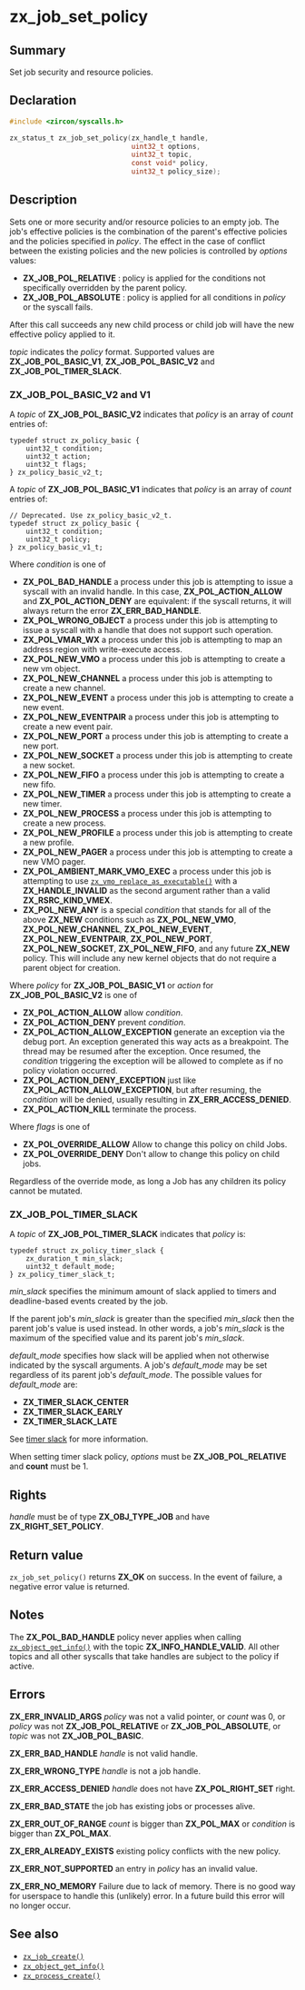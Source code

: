<!-- Generated by zircon/scripts/update-docs-from-fidl, do not edit! -->
# zx_job_set_policy

## Summary

Set job security and resource policies.

## Declaration

```c
#include <zircon/syscalls.h>

zx_status_t zx_job_set_policy(zx_handle_t handle,
                              uint32_t options,
                              uint32_t topic,
                              const void* policy,
                              uint32_t policy_size);
```

## Description

Sets one or more security and/or resource policies to an empty job. The job's
effective policies is the combination of the parent's effective policies and
the policies specified in *policy*. The effect in the case of conflict between
the existing policies and the new policies is controlled by *options* values:

+ **ZX_JOB_POL_RELATIVE** : policy is applied for the conditions not specifically
  overridden by the parent policy.
+ **ZX_JOB_POL_ABSOLUTE** : policy is applied for all conditions in *policy* or
  the syscall fails.

After this call succeeds any new child process or child job will have the new
effective policy applied to it.

*topic* indicates the *policy* format. Supported values are **ZX_JOB_POL_BASIC_V1**,
**ZX_JOB_POL_BASIC_V2** and **ZX_JOB_POL_TIMER_SLACK**.

### **ZX_JOB_POL_BASIC_V2 and V1**

A *topic* of **ZX_JOB_POL_BASIC_V2** indicates that *policy* is an array of *count*
entries of:

```
typedef struct zx_policy_basic {
    uint32_t condition;
    uint32_t action;
    uint32_t flags;
} zx_policy_basic_v2_t;

```

A *topic* of **ZX_JOB_POL_BASIC_V1** indicates that *policy* is an array of *count*
entries of:

```
// Deprecated. Use zx_policy_basic_v2_t.
typedef struct zx_policy_basic {
    uint32_t condition;
    uint32_t policy;
} zx_policy_basic_v1_t;

```

Where *condition* is one of

+ **ZX_POL_BAD_HANDLE** a process under this job is attempting to
  issue a syscall with an invalid handle.  In this case,
  **ZX_POL_ACTION_ALLOW** and **ZX_POL_ACTION_DENY** are equivalent:
  if the syscall returns, it will always return the error
  **ZX_ERR_BAD_HANDLE**.
+ **ZX_POL_WRONG_OBJECT** a process under this job is attempting to
  issue a syscall with a handle that does not support such operation.
+ **ZX_POL_VMAR_WX** a process under this job is attempting to map an
  address region with write-execute access.
+ **ZX_POL_NEW_VMO** a process under this job is attempting to create
  a new vm object.
+ **ZX_POL_NEW_CHANNEL** a process under this job is attempting to create
  a new channel.
+ **ZX_POL_NEW_EVENT** a process under this job is attempting to create
  a new event.
+ **ZX_POL_NEW_EVENTPAIR** a process under this job is attempting to create
  a new event pair.
+ **ZX_POL_NEW_PORT** a process under this job is attempting to create
  a new port.
+ **ZX_POL_NEW_SOCKET** a process under this job is attempting to create
  a new socket.
+ **ZX_POL_NEW_FIFO** a process under this job is attempting to create
  a new fifo.
+ **ZX_POL_NEW_TIMER** a process under this job is attempting to create
  a new timer.
+ **ZX_POL_NEW_PROCESS** a process under this job is attempting to create
  a new process.
+ **ZX_POL_NEW_PROFILE** a process under this job is attempting to create
  a new profile.
+ **ZX_POL_NEW_PAGER** a process under this job is attempting to create
  a new VMO pager.
+ **ZX_POL_AMBIENT_MARK_VMO_EXEC** a process under this job is attempting
  to use [`zx_vmo_replace_as_executable()`] with a **ZX_HANDLE_INVALID**
  as the second argument rather than a valid **ZX_RSRC_KIND_VMEX**.
+ **ZX_POL_NEW_ANY** is a special *condition* that stands for all of
  the above **ZX_NEW** conditions such as **ZX_POL_NEW_VMO**,
  **ZX_POL_NEW_CHANNEL**, **ZX_POL_NEW_EVENT**, **ZX_POL_NEW_EVENTPAIR**,
  **ZX_POL_NEW_PORT**, **ZX_POL_NEW_SOCKET**, **ZX_POL_NEW_FIFO**,
  and any future **ZX_NEW** policy. This will include any new
  kernel objects that do not require a parent object for creation.

Where *policy* for **ZX_JOB_POL_BASIC_V1** or *action* for **ZX_JOB_POL_BASIC_V2**
is one of

+ **ZX_POL_ACTION_ALLOW**  allow *condition*.
+ **ZX_POL_ACTION_DENY**  prevent *condition*.
+ **ZX_POL_ACTION_ALLOW_EXCEPTION**  generate an exception via the debug port.
  An exception generated this way acts as a breakpoint. The thread may be
  resumed after the exception. Once resumed, the *condition* triggering the
  exception will be allowed to complete as if no policy violation occurred.
+ **ZX_POL_ACTION_DENY_EXCEPTION**  just like **ZX_POL_ACTION_ALLOW_EXCEPTION**,
  but after resuming, the *condition* will be denied, usually resulting in
  **ZX_ERR_ACCESS_DENIED**.
+ **ZX_POL_ACTION_KILL**  terminate the process.

Where *flags* is one of

+ **ZX_POL_OVERRIDE_ALLOW** Allow to change this policy on child Jobs.
+ **ZX_POL_OVERRIDE_DENY** Don't allow to change this policy on child jobs.

Regardless of the override mode, as long a Job has any children its policy cannot
be mutated.

### **ZX_JOB_POL_TIMER_SLACK**

A *topic* of **ZX_JOB_POL_TIMER_SLACK** indicates that *policy* is:

```
typedef struct zx_policy_timer_slack {
    zx_duration_t min_slack;
    uint32_t default_mode;
} zx_policy_timer_slack_t;

```

*min_slack* specifies the minimum amount of slack applied to timers and
deadline-based events created by the job.

If the parent job's *min_slack* is greater than the specified *min_slack* then
the parent job's value is used instead. In other words, a job's *min_slack* is
the maximum of the specified value and its parent job's *min_slack*.

*default_mode* specifies how slack will be applied when not otherwise indicated
by the syscall arguments. A job's *default_mode* may be set regardless of its
parent job's *default_mode*. The possible values for *default_mode* are:

+ **ZX_TIMER_SLACK_CENTER**
+ **ZX_TIMER_SLACK_EARLY**
+ **ZX_TIMER_SLACK_LATE**

See [timer slack](/docs/concepts/kernel/timer_slack.md) for more information.

When setting timer slack policy, *options* must be **ZX_JOB_POL_RELATIVE** and
**count** must be 1.

## Rights

*handle* must be of type **ZX_OBJ_TYPE_JOB** and have **ZX_RIGHT_SET_POLICY**.

## Return value

`zx_job_set_policy()` returns **ZX_OK** on success.  In the event of failure,
a negative error value is returned.

## Notes

The **ZX_POL_BAD_HANDLE** policy never applies when calling [`zx_object_get_info()`]
with the topic **ZX_INFO_HANDLE_VALID**.  All other topics and all other syscalls that
take handles are subject to the policy if active.

## Errors

**ZX_ERR_INVALID_ARGS**  *policy* was not a valid pointer, or *count* was 0,
or *policy* was not **ZX_JOB_POL_RELATIVE** or **ZX_JOB_POL_ABSOLUTE**, or
*topic* was not **ZX_JOB_POL_BASIC**.

**ZX_ERR_BAD_HANDLE**  *handle* is not valid handle.

**ZX_ERR_WRONG_TYPE**  *handle* is not a job handle.

**ZX_ERR_ACCESS_DENIED**  *handle* does not have **ZX_POL_RIGHT_SET** right.

**ZX_ERR_BAD_STATE**  the job has existing jobs or processes alive.

**ZX_ERR_OUT_OF_RANGE** *count* is bigger than **ZX_POL_MAX** or *condition* is
bigger than **ZX_POL_MAX**.

**ZX_ERR_ALREADY_EXISTS** existing policy conflicts with the new policy.

**ZX_ERR_NOT_SUPPORTED** an entry in *policy* has an invalid value.

**ZX_ERR_NO_MEMORY**  Failure due to lack of memory.
There is no good way for userspace to handle this (unlikely) error.
In a future build this error will no longer occur.

## See also

 - [`zx_job_create()`]
 - [`zx_object_get_info()`]
 - [`zx_process_create()`]

[`zx_job_create()`]: job_create.md
[`zx_object_get_info()`]: object_get_info.md
[`zx_process_create()`]: process_create.md
[`zx_vmo_replace_as_executable()`]: vmo_replace_as_executable.md

